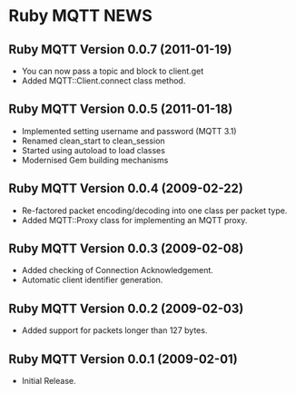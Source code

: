 Ruby MQTT NEWS
==============

Ruby MQTT Version 0.0.7 (2011-01-19)
------------------------------------

* You can now pass a topic and block to client.get
* Added MQTT::Client.connect class method.


Ruby MQTT Version 0.0.5 (2011-01-18)
------------------------------------

* Implemented setting username and password (MQTT 3.1)
* Renamed clean_start to clean_session
* Started using autoload to load classes
* Modernised Gem building mechanisms


Ruby MQTT Version 0.0.4 (2009-02-22)
------------------------------------

* Re-factored packet encoding/decoding into one class per packet type.
* Added MQTT::Proxy class for implementing an MQTT proxy.


Ruby MQTT Version 0.0.3 (2009-02-08)
------------------------------------

* Added checking of Connection Acknowledgement.
* Automatic client identifier generation.


Ruby MQTT Version 0.0.2 (2009-02-03)
------------------------------------

* Added support for packets longer than 127 bytes.


Ruby MQTT Version 0.0.1 (2009-02-01)
------------------------------------

* Initial Release.
